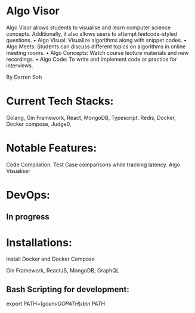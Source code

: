 # Algo Visor
Algo Visor allows students to visualise and learn computer science concepts. Additionally, it also allows users to attempt leetcode-styled questions.
•	Algo Visual: Visualize algorithms along with snippet codes. 
•	Algo Meets: Students can discuss different topics on algorithms in online meeting rooms.
•	Algo Concepts: Watch course lecture materials and new recordings. 
•	Algo Code: To write and implement code or practice for interviews.


By Darren Soh
# Current Tech Stacks:
Golang, Gin Framework, React, MongoDB, Typescript, Redis, Docker, Docker compose, Judge0, 

# Notable Features:
Code Compilation.
Test Case comparisons while tracking latency.
Algo Visualiser

# DevOps:
## In progress

# Installations:
Install Docker and Docker Compose

Gin Framework, ReactJS, MongoDB, GraphQL

## Bash Scripting for development: 
export PATH=$(go env GOPATH)/bin:$PATH
